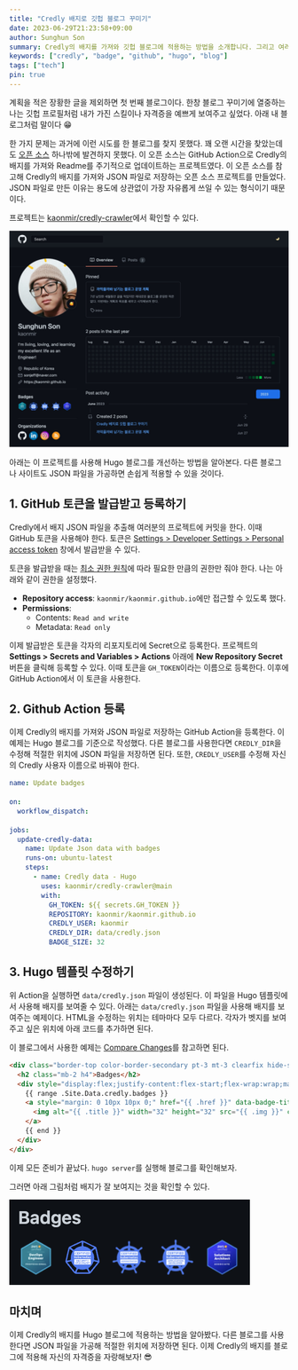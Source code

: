 ```yaml
---
title: "Credly 배지로 깃헙 블로그 꾸미기"
date: 2023-06-29T21:23:58+09:00
author: Sunghun Son
summary: Credly의 배지를 가져와 깃헙 블로그에 적용하는 방법을 소개합니다. 그리고 여러분의 블로그를 더 예쁘게 꾸밉니다.
keywords: ["credly", "badge", "github", "hugo", "blog"]
tags: ["tech"]
pin: true
---
```


계획을 적은 장황한 글을 제외하면 첫 번째 블로그이다. 한창 블로그 꾸미기에 열중하는 나는 깃헙 프로필처럼 내가 가진 스킬이나 자격증을 예쁘게 보여주고 싶었다. 아래 내 블로그처럼 말이다 😁

한 가지 문제는 과거에 이런 시도를 한 블로그를 찾지 못했다. 꽤 오랜 시간을 찾았는데도 [오픈 소스](https://github.com/pemtajo/badge-readme) 하나밖에 발견하지 못했다. 이 오픈 소스는 GitHub Action으로  Credly의 배지를 가져와 Readme를 주기적으로 업데이트하는 프로젝트였다. 이 오픈 소스를 참고해 Credly의 배지를 가져와 JSON 파일로 저장하는 오픈 소스 프로젝트를 만들었다. JSON 파일로 만든 이유는 용도에 상관없이 가장 자유롭게 쓰일 수 있는 형식이기 때문이다.

프로젝트는 [kaonmir/credly-crawler](https://github.com/kaonmir/credly-crawler)에서 확인할 수 있다.

![Blog Main](blog_main.png)

아래는 이 프로젝트를 사용해 Hugo 블로그를 개선하는 방법을 알아본다. 다른 블로그나 사이트도 JSON 파일을 가공하면 손쉽게 적용할 수 있을 것이다.

## 1. GitHub 토큰을 발급받고 등록하기

Credly에서 배지 JSON 파일을 추출해 여러분의 프로젝트에 커밋을 한다. 이때 GitHub 토큰을 사용해야 한다. 토큰은 [Settings > Developer Settings > Personal access token](https://github.com/settings/tokens?type=beta) 창에서 발급받을 수 있다.

토큰을 발급받을 때는 [최소 권한 원칙](https://www.cloudflare.com/ko-kr/learning/access-management/principle-of-least-privilege/#:~:text=%22%EC%B5%9C%EC%86%8C%20%EA%B6%8C%ED%95%9C%20%EC%95%A1%EC%84%B8%EC%8A%A4%22%EB%9D%BC%EA%B3%A0%EB%8F%84%20%ED%95%98%EB%8A%94,%EB%B6%80%EC%A0%95%EC%A0%81%EC%9D%B8%20%EC%98%81%ED%96%A5%EC%9D%B4%20%EC%BB%A4%EC%A7%91%EB%8B%88%EB%8B%A4.)에 따라 필요한 만큼의 권한만 줘야 한다. 나는 아래와 같이 권한을 설정했다.

- **Repository access**: `kaonmir/kaonmir.github.io`에만 접근할 수 있도록 했다.
- **Permissions**:
  - Contents: `Read and write`
  - Metadata: `Read only`

이제 발급받은 토큰을 각자의 리포지토리에 Secret으로 등록한다. 프로젝트의 **Settings > Secrets and Variables > Actions** 아래에 **New Repository Secret** 버튼을 클릭해 등록할 수 있다. 이때 토큰을 `GH_TOKEN`이라는 이름으로 등록한다. 이후에 GitHub Action에서 이 토큰을 사용한다.

## 2. Github Action 등록

이제 Credly의 배지를 가져와 JSON 파일로 저장하는 GitHub Action을 등록한다. 이 예제는 Hugo 블로그를 기준으로 작성했다. 다른 블로그를 사용한다면 `CREDLY_DIR`을 수정해 적절한 위치에 JSON 파일을 저장하면 된다. 또한, `CREDLY_USER`를 수정해 자신의 Credly 사용자 이름으로 바꿔야 한다.

```yaml
name: Update badges

on:
  workflow_dispatch:

jobs:
  update-credly-data:
    name: Update Json data with badges
    runs-on: ubuntu-latest
    steps:
      - name: Credly data - Hugo
        uses: kaonmir/credly-crawler@main
        with:
          GH_TOKEN: ${{ secrets.GH_TOKEN }}
          REPOSITORY: kaonmir/kaonmir.github.io
          CREDLY_USER: kaonmir
          CREDLY_DIR: data/credly.json
          BADGE_SIZE: 32
```

## 3. Hugo 템플릿 수정하기

위 Action을 실행하면 `data/credly.json` 파일이 생성된다. 이 파일을 Hugo 템플릿에서 사용해 배지를 보여줄 수 있다. 아래는 `data/credly.json` 파일을 사용해 배지를 보여주는 예제이다. HTML을 수정하는 위치는 테마마다 모두 다르다. 각자가 벳지를 보여주고 싶은 위치에 아래 코드를 추가하면 된다.

이 블로그에서 사용한 예제는 [Compare Changes](https://github.com/kaonmir/kaonmir.github.io/compare/9f82d10fa234def70e01d5c609ba6adcba1b66d6...340aabc75f099c89737e605baa3ebc84ac6d9975)를 참고하면 된다.

```html
<div class="border-top color-border-secondary pt-3 mt-3 clearfix hide-sm hide-md">
  <h2 class="mb-2 h4">Badges</h2>
  <div style="display:flex;justify-content:flex-start;flex-wrap:wrap;margin-bottom:3px;">
    {{ range .Site.Data.credly.badges }}
    <a style="margin: 0 10px 10px 0;" href="{{ .href }}" data-badge-title="{{ .title }}">
      <img alt="{{ .title }}" width="32" height="32" src="{{ .img }}" class="avatar">
    </a>
    {{ end }}
  </div>
</div>
```  

이제 모든 준비가 끝났다. `hugo server`를 실행해 블로그를 확인해보자.

그러면 아래 그림처럼 배지가 잘 보여지는 것을 확인할 수 있다.

![credly badges](./credly_badges.png)

## 마치며

이제 Credly의 배지를 Hugo 블로그에 적용하는 방법을 알아봤다. 다른 블로그를 사용한다면 JSON 파일을 가공해 적절한 위치에 저장하면 된다. 이제 Credly의 배지를 블로그에 적용해 자신의 자격증을 자랑해보자! 😎
